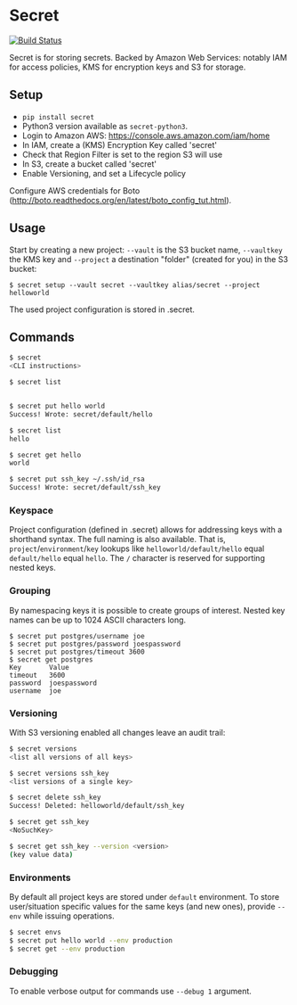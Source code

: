 # Secret
[![Build Status](https://travis-ci.org/futurice/secret.svg?branch=master)](https://travis-ci.org/futurice/secret)

Secret is for storing secrets. Backed by Amazon Web Services:
notably IAM for access policies, KMS for encryption keys and S3 for storage.

## Setup

* `pip install secret`
 * Python3 version available as `secret-python3`.
* Login to Amazon AWS: https://console.aws.amazon.com/iam/home
* In IAM, create a (KMS) Encryption Key called 'secret'
 * Check that Region Filter is set to the region S3 will use
* In S3, create a bucket called 'secret'
 * Enable Versioning, and set a Lifecycle policy

Configure AWS credentials for Boto (http://boto.readthedocs.org/en/latest/boto_config_tut.html).

## Usage

Start by creating a new project: ```--vault``` is the S3 bucket name,
```--vaultkey``` the KMS key and ```--project``` a destination "folder" (created for you) in the S3 bucket:
```
$ secret setup --vault secret --vaultkey alias/secret --project helloworld
```
The used project configuration is stored in .secret.

## Commands

```bash
$ secret
<CLI instructions>

$ secret list


$ secret put hello world
Success! Wrote: secret/default/hello

$ secret list
hello

$ secret get hello
world

$ secret put ssh_key ~/.ssh/id_rsa
Success! Wrote: secret/default/ssh_key
```

### Keyspace

Project configuration (defined in .secret) allows for addressing keys with a shorthand syntax. The full naming
is also available.  That is, `project`/`environment`/`key` lookups like `helloworld/default/hello` equal `default/hello` equal `hello`.
The `/` character is reserved for supporting nested keys.

### Grouping

By namespacing keys it is possible to create groups of interest. Nested key names can be up to 1024 ASCII characters long.

```
$ secret put postgres/username joe
$ secret put postgres/password joespassword
$ secret put postgres/timeout 3600
$ secret get postgres
Key       Value
timeout   3600
password  joespassword
username  joe
```

### Versioning

With S3 versioning enabled all changes leave an audit trail:

```bash
$ secret versions
<list all versions of all keys>

$ secret versions ssh_key
<list versions of a single key>

$ secret delete ssh_key
Success! Deleted: helloworld/default/ssh_key

$ secret get ssh_key
<NoSuchKey>

$ secret get ssh_key --version <version>
(key value data)
```

### Environments

By default all project keys are stored under ```default``` environment. To store user/situation specific values
for the same keys (and new ones), provide ```--env``` while issuing operations.

```bash
$ secret envs
$ secret put hello world --env production
$ secret get --env production
```

### Debugging

To enable verbose output for commands use ```--debug 1``` argument.

